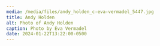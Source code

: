 ```yaml
---
media: /media/files/andy_holden_c-eva-vermadel_5447.jpg
title: Andy Holden
alt: Photo of Andy Holden
caption: Photo by Eva Vermadel
date: 2024-01-22T13:22:00-0500
---
```

